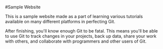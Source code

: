 #Sample Website

This is a sample website made as a part of learning various tutorials available on many different platforms in perfecting Git.

After finishing, you'll know enough Git to be fatal. This means you'll be able to use Git to track changes in your projects, back up data, share your work with others, and collaborate with programmers and other users of Git.
